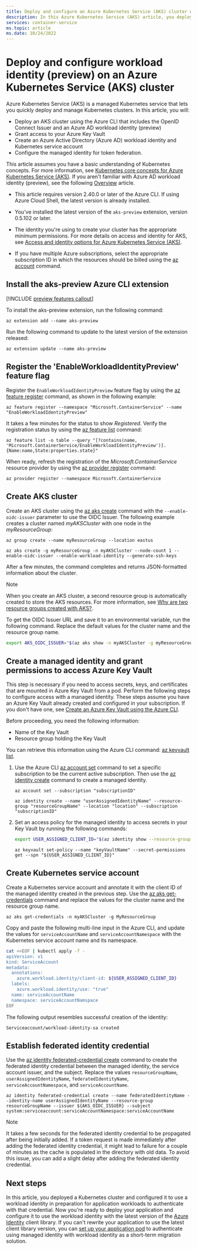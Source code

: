 ```yaml
---
title: Deploy and configure an Azure Kubernetes Service (AKS) cluster with workload identity (preview)
description: In this Azure Kubernetes Service (AKS) article, you deploy an Azure Kubernetes Service cluster and configure it with an Azure AD workload identity (preview).
services: container-service
ms.topic: article
ms.date: 10/24/2022
---
```


# Deploy and configure workload identity (preview) on an Azure Kubernetes Service (AKS) cluster

Azure Kubernetes Service (AKS) is a managed Kubernetes service that lets you quickly deploy and manage Kubernetes clusters. In this article, you will:

* Deploy an AKS cluster using the Azure CLI that includes the OpenID Connect Issuer and an Azure AD workload identity (preview)
* Grant access to your Azure Key Vault
* Create an Azure Active Directory (Azure AD) workload identity and Kubernetes service account
* Configure the managed identity for token federation.

This article assumes you have a basic understanding of Kubernetes concepts. For more information, see [Kubernetes core concepts for Azure Kubernetes Service (AKS)][kubernetes-concepts]. If you aren't familiar with Azure AD workload identity (preview), see the following [Overview][workload-identity-overview] article.

- This article requires version 2.40.0 or later of the Azure CLI. If using Azure Cloud Shell, the latest version is already installed.

- You've installed the latest version of the `aks-preview` extension, version 0.5.102 or later.

- The identity you're using to create your cluster has the appropriate minimum permissions. For more details on access and identity for AKS, see [Access and identity options for Azure Kubernetes Service (AKS)][aks-identity-concepts].

- If you have multiple Azure subscriptions, select the appropriate subscription ID in which the resources should be billed using the
[az account][az-account] command.

## Install the aks-preview Azure CLI extension

[!INCLUDE [preview features callout](includes/preview/preview-callout.md)]

To install the aks-preview extension, run the following command:

```azurecli
az extension add --name aks-preview
```

Run the following command to update to the latest version of the extension released:

```azurecli
az extension update --name aks-preview
```

## Register the 'EnableWorkloadIdentityPreview' feature flag

Register the `EnableWorkloadIdentityPreview` feature flag by using the [az feature register][az-feature-register] command, as shown in the following example:

```azurecli-interactive
az feature register --namespace "Microsoft.ContainerService" --name "EnableWorkloadIdentityPreview"
```

It takes a few minutes for the status to show *Registered*. Verify the registration status by using the [az feature list][az-feature-list] command:

```azurecli-interactive
az feature list -o table --query "[?contains(name, 'Microsoft.ContainerService/EnableWorkloadIdentityPreview')].{Name:name,State:properties.state}"
```

When ready, refresh the registration of the *Microsoft.ContainerService* resource provider by using the [az provider register][az-provider-register] command:

```azurecli-interactive
az provider register --namespace Microsoft.ContainerService
```

## Create AKS cluster

Create an AKS cluster using the [az aks create][az-aks-create] command with the `--enable-oidc-issuer` parameter to use the OIDC Issuer. The following example creates a cluster named *myAKSCluster* with one node in the *myResourceGroup*:

```azurecli-interactive
az group create --name myResourceGroup --location eastus

az aks create -g myResourceGroup -n myAKSCluster --node-count 1 --enable-oidc-issuer --enable-workload-identity --generate-ssh-keys
```

After a few minutes, the command completes and returns JSON-formatted information about the cluster.

> [!NOTE]
> When you create an AKS cluster, a second resource group is automatically created to store the AKS resources. For more information, see [Why are two resource groups created with AKS?][aks-two-resource-groups].

To get the OIDC Issuer URL and save it to an environmental variable, run the following command. Replace the default values for the cluster name and the resource group name.

```bash
export AKS_OIDC_ISSUER="$(az aks show -n myAKSCluster -g myResourceGroup --query "oidcIssuerProfile.issuerUrl" -otsv)"
```

## Create a managed identity and grant permissions to access Azure Key Vault

This step is necessary if you need to access secrets, keys, and certificates that are mounted in Azure Key Vault from a pod. Perform the following steps to configure access with a managed identity. These steps assume you have an Azure Key Vault already created and configured in your subscription. If you don't have one, see [Create an Azure Key Vault using the Azure CLI][create-key-vault-azure-cli].

Before proceeding, you need the following information:

* Name of the Key Vault
* Resource group holding the Key Vault

You can retrieve this information using the Azure CLI command: [az keyvault list][az-keyvault-list].

1. Use the Azure CLI [az account set][az-account-set] command to set a specific subscription to be the current active subscription. Then use the [az identity create][az-identity-create] command to create a managed identity.

    ```azurecli
    az account set --subscription "subscriptionID"
    ```

    ```azurecli
    az identity create --name "userAssignedIdentityName" --resource-group "resourceGroupName" --location "location" --subscription "subscriptionID"
    ```

2. Set an access policy for the managed identity to access secrets in your Key Vault by running the following commands:

    ```bash
    export USER_ASSIGNED_CLIENT_ID="$(az identity show --resource-group "resourceGroupName" --name "userAssignedIdentityName" --query 'clientId' -otsv)"
    ```

    ```azurecli
    az keyvault set-policy --name "keyVaultName" --secret-permissions get --spn "${USER_ASSIGNED_CLIENT_ID}"
    ```

## Create Kubernetes service account

Create a Kubernetes service account and annotate it with the client ID of the managed identity created in the previous step. Use the [az aks get-credentials][az-aks-get-credentials] command and replace the values for the cluster name and the resource group name.

```azurecli
az aks get-credentials -n myAKSCluster -g MyResourceGroup
```

Copy and paste the following multi-line input in the Azure CLI, and update the values for `serviceAccountName` and `serviceAccountNamespace` with the Kubernetes service account name and its namespace.

```bash
cat <<EOF | kubectl apply -f -
apiVersion: v1
kind: ServiceAccount
metadata:
  annotations:
    azure.workload.identity/client-id: ${USER_ASSIGNED_CLIENT_ID}
  labels:
    azure.workload.identity/use: "true"
  name: serviceAccountName
  namespace: serviceAccountNamspace
EOF
```

The following output resembles successful creation of the identity:

```output
Serviceaccount/workload-identity-sa created
```

## Establish federated identity credential

Use the [az identity federated-credential create][az-identity-federated-credential-create] command to create the federated identity credential between the managed identity, the service account issuer, and the subject. Replace the values `resourceGroupName`, `userAssignedIdentityName`, `federatedIdentityName`, `serviceAccountNamespace`, and `serviceAccountName`.

```azurecli
az identity federated-credential create --name federatedIdentityName --identity-name userAssignedIdentityName --resource-group resourceGroupName --issuer ${AKS_OIDC_ISSUER} --subject system:serviceaccount:serviceAccountNamespace:serviceAccountName
```

> [!NOTE]
> It takes a few seconds for the federated identity credential to be propagated after being initially added. If a token request is made immediately after adding the federated identity credential, it might lead to failure for a couple of minutes as the cache is populated in the directory with old data. To avoid this issue, you can add a slight delay after adding the federated identity credential.

## Next steps

In this article, you deployed a Kubernetes cluster and configured it to use a workload identity in preparation for application workloads to authenticate with that credential. Now you're ready to deploy your application and configure it to use the workload identity with the latest version of the [Azure Identity][azure-identity-libraries] client library. If you can't rewrite your application to use the latest client library version, you can [set up your application pod][workload-identity-migration] to authenticate using managed identity with workload identity as a short-term migration solution.

<!-- EXTERNAL LINKS -->

<!-- INTERNAL LINKS -->
[kubernetes-concepts]: concepts-clusters-workloads.md
[az-feature-register]: /cli/azure/feature#az_feature_register
[az-provider-register]: /cli/azure/provider#az-provider-register
[az-feature-list]: /cli/azure/feature#az-feature-list
[workload-identity-overview]: workload-identity-overview.md
[create-key-vault-azure-cli]: ../key-vault/general/quick-create-cli.md
[az-keyvault-list]: /cli/azure/keyvault#az-keyvault-list
[aks-identity-concepts]: concepts-identity.md
[az-account]: /cli/azure/account
[az-aks-create]: /cli/azure/aks#az-aks-create
[aks-two-resource-groups]: faq.md#why-are-two-resource-groups-created-with-aks
[az-account-set]: /cli/azure/account#az-account-set
[az-identity-create]: /cli/azure/identity#az-identity-create
[az-aks-get-credentials]: /cli/azure/aks#az-aks-get-credentials
[az-identity-federated-credential-create]: /cli/azure/identity/federated-credential#az-identity-federated-credential-create
[workload-identity-migration]: workload-identity-migrate-from-pod-identity.md
[azure-identity-libraries]: ../active-directory/develop/reference-v2-libraries.md

